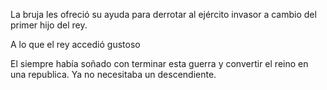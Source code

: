 La bruja les ofreció su ayuda para derrotar al ejército invasor a cambio del primer hijo del rey.

A lo que el rey accedió gustoso

El siempre había soñado con terminar esta guerra y convertir el reino en una republica. 
Ya no necesitaba un descendiente. 